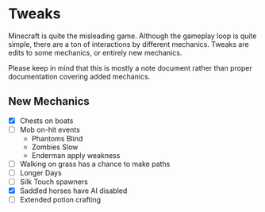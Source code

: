 # Tweaks

Minecraft is quite the misleading game.
Although the gameplay loop is quite simple, there are a ton of interactions by different mechanics.
Tweaks are edits to some mechanics, or entirely new mechanics.

Please keep in mind that this is mostly a note document rather than proper documentation covering added mechanics.

## New Mechanics

- [x] Chests on boats
- [ ] Mob on-hit events
	- Phantoms Blind
	- Zombies Slow
	- Enderman apply weakness
- [ ] Walking on grass has a chance to make paths
- [ ] Longer Days
- [ ] Silk Touch spawners
- [x] Saddled horses have AI disabled
- [ ] Extended potion crafting
